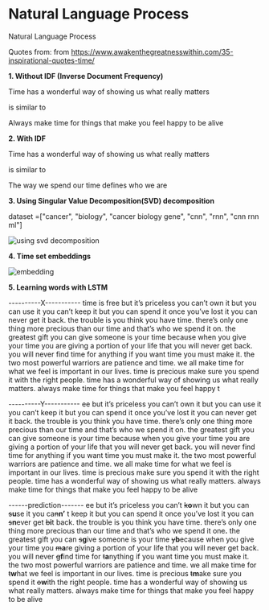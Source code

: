 # Natural Language Process
 Natural Language Process

Quotes from: from https://www.awakenthegreatnesswithin.com/35-inspirational-quotes-time/


**1. Without IDF (Inverse Document Frequency)**

Time has a wonderful way of showing us what really matters

is similar to 

Always make time for things that make you feel happy to be alive


**2. With IDF**

Time has a wonderful way of showing us what really matters

is similar to 

The way we spend our time defines who we are


**3. Using Singular Value Decomposition(SVD) decomposition**

dataset =["cancer",
         "biology",
         "cancer biology gene",
         "cnn",
         "rnn",
         "cnn rnn ml"]
         
![using svd decomposition](https://user-images.githubusercontent.com/55184529/65324958-96c68900-dbe8-11e9-92cd-f06be7407248.png)


**4. Time set embeddings**

![embedding](https://user-images.githubusercontent.com/55184529/65324769-1c960480-dbe8-11e9-91d8-979dad917641.png)


**5. Learning words with LSTM**

----------X-----------
time is free but it’s priceless you can’t own it but you can use it you can’t keep it but you can spend it once you’ve lost it you can never get it back. the trouble is you think you have time. there’s only one thing more precious than our time and that’s who we spend it on. the greatest gift you can give someone is your time because when you give your time you are giving a portion of your life that you will never get back. you will never find time for anything if you want time you must make it. the two most powerful warriors are patience and time. we all make time for what we feel is important in our lives. time is precious make sure you spend it with the right people. time has a wonderful way of showing us what really matters. always make time for things that make you feel happy t

----------Y-----------
ee but it’s priceless you can’t own it but you can use it you can’t keep it but you can spend it once you’ve lost it you can never get it back. the trouble is you think you have time. there’s only one thing more precious than our time and that’s who we spend it on. the greatest gift you can give someone is your time because when you give your time you are giving a portion of your life that you will never get back. you will never find time for anything if you want time you must make it. the two most powerful warriors are patience and time. we all make time for what we feel is important in our lives. time is precious make sure you spend it with the right people. time has a wonderful way of showing us what really matters. always make time for things that make you feel happy to be alive

------prediction-------
ee but it’s priceless you can’t ~~k~~**o**wn it but you can ~~s~~**u**se it you ca~~n~~**n’** t keep it but you can spend it once you’ve lost it you can ~~s~~**n**ever get ~~b~~**i**t back. the trouble is you think you have time. there’s only one thing more precious than our time and that’s who we spend it on~~c~~**.** the greatest gift you can ~~s~~**g**ive someone is your time ~~y~~**b**ecause when you give your time you ~~m~~**a**re giving a portion of your life that you will never get back. you will never ~~g~~**f**ind time for ~~t~~**a**nything if you want time you must make it. the two most powerful warriors are patience and time. we all make time for ~~t~~**w**hat we feel is important in our lives. time is precious ~~t~~**m**ake sure you spend it ~~o~~**w**ith the right people. time has a wonderful way of showing us what really matters. always make time for things that make you feel happy to be alive
